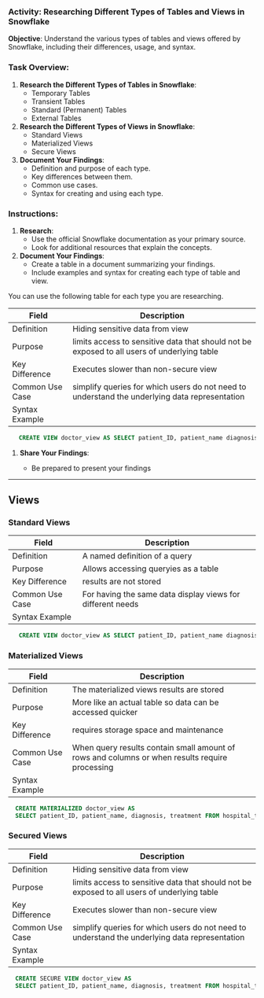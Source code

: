### Activity: Researching Different Types of Tables and Views in Snowflake

**Objective**: Understand the various types of tables and views offered by Snowflake, including their differences, usage, and syntax.

### Task Overview:

1. **Research the Different Types of Tables in Snowflake**:
   - Temporary Tables
   - Transient Tables
   - Standard (Permanent) Tables
   - External Tables
2. **Research the Different Types of Views in Snowflake**:
   - Standard Views
   - Materialized Views
   - Secure Views
3. **Document Your Findings**:
   - Definition and purpose of each type.
   - Key differences between them.
   - Common use cases.
   - Syntax for creating and using each type.

### Instructions:

1. **Research**:
   - Use the official Snowflake documentation as your primary source.
   - Look for additional resources that explain the concepts.
2. **Document Your Findings**:
   - Create a table in a document summarizing your findings.
   - Include examples and syntax for creating each type of table and view.

You can use the following table for each type you are researching.

| Field           | Description |
| --------------- | ----------- |
| Definition      |  Hiding sensitive data from view        |
| Purpose         |  limits access to sensitive data that should not be exposed to all users of underlying table          |
| Key Difference  |  Executes slower than non-secure view           |
| Common Use Case |  simplify queries for which users do not need to understand the underlying data representation           |
| Syntax Example  |             |

```sql 
   CREATE VIEW doctor_view AS SELECT patient_ID, patient_name diagnosis, treatment FROM hospital_table; 
```
1. **Share Your Findings**:

   - Be prepared to present your findings

---

## Views

### **Standard Views**

| Field           | Description |
| --------------- | ----------- |
| Definition      |  A named definition of a query           |
| Purpose         |  Allows accessing queryies as a table           |
| Key Difference  |  results are not stored           |
| Common Use Case |  For having the same data display views for different needs           |
| Syntax Example  |             |

```sql 
   CREATE VIEW doctor_view AS SELECT patient_ID, patient_name diagnosis, treatment FROM hospital_table; 
```
### **Materialized Views**

| Field           | Description |
| --------------- | ----------- |
| Definition      |  The materialized views results are stored          |
| Purpose         |  More like an actual table so data can be accessed quicker          |
| Key Difference  |  requires storage space and maintenance           |
| Common Use Case |  When query results contain small amount of rows and columns or when results require processing           |
| Syntax Example  |             |
```sql
  CREATE MATERIALIZED doctor_view AS
  SELECT patient_ID, patient_name, diagnosis, treatment FROM hospital_table;
```

### **Secured Views**

| Field           | Description |
| --------------- | ----------- |
| Definition      |  Hiding sensitive data from view        |
| Purpose         |  limits access to sensitive data that should not be exposed to all users of underlying table          |
| Key Difference  |  Executes slower than non-secure view           |
| Common Use Case |  simplify queries for which users do not need to understand the underlying data representation           |
| Syntax Example  |             |
```sql
  CREATE SECURE VIEW doctor_view AS
  SELECT patient_ID, patient_name, diagnosis, treatment FROM hospital_table;
```